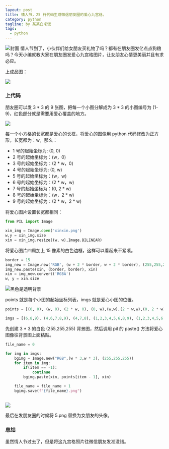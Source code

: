 ```yaml
---
layout: post
title: 情人节，25 行代码生成微信朋友圈的爱心九宫格。
category: python
tagline: by 某某白米饭
tags: 
  - python
---
```


![封面](https://files.mdnice.com/user/15960/0c3fdffc-fb69-4972-b6c9-418e4116ab1c.png)
情人节到了，小伙伴们给女朋友买礼物了吗？都有在朋友圈发亿点点狗粮吗？今天小编就教大家在朋友圈发爱心九宫格图片，让女朋友心情更美丽并且有求必应。

<!--more-->

上成品图：

![](https://files.mdnice.com/user/15960/c4b13815-94af-4c98-ac21-29ed5a1895f4.png)


### 上代码

朋友圈可以发 3 * 3 的 9 张图，把每一个小图分解成为 3 * 3 的小图编号为 (1-9)，红色部分就是需要用爱心覆盖的地方。

![](https://files.mdnice.com/user/15960/24d167e9-b8aa-46ea-809b-9dae7b61233c.png)


每一个小方格的长宽都是爱心的长框，将爱心的图像用 python 代码修改为正方形，长宽都为：w，那么：

* 1 号的起始坐标为: (0, 0)
* 2 号的起始坐标为：(w，0)
* 3 号的起始坐标为：(2 * w，0)
* 4 号的起始坐标为: (0, w)
* 5 号的起始坐标为：(w，w)
* 6 号的起始坐标为：(2 * w，w)
* 7 号的起始坐标为：(0, 2 * w)
* 8 号的起始坐标为：(w，2 * w)
* 9 号的起始坐标为：(2 * w，2 * w)

将爱心图片设置长宽都相同：

```python
from PIL import Image

xin_img = Image.open('xinxin.png')
w,y = xin_img.size
xin = xin_img.resize((w, w),Image.BILINEAR)
```

将爱心图片四周加上 15 像素的白色边框，这样可以看起来不紧凑。

```python
border = 15
img_new = Image.new('RGB', (w + 2 * border, w + 2 * border), (255,255,255))
img_new.paste(xin, (border, border), xin)
xin = img_new.convert('RGBA')
w, y = xin.size
```

![黑色是透明背景](https://files.mdnice.com/user/15960/6bb1b414-4f30-4825-9986-fbf35560bb90.PNG)


points 就是每个小图的起始坐标列表，imgs 就是爱心小图的位置。

```python
points = [(0, 0), (w, 0), (2 * w, 0), (0, w),(w,w),(2 * w,w),(0, 2 * w),(w,2 * w),(2 * w,2 * w)]

imgs = [(6,8,9), (4,6,7,8,9), (4,7,8), (1,2,3,4,5,6,8,9), (1,2,3,4,5,6,7,8,9), (1,2,3,4,5,6,7,8), (3,-1), (1,2,3,4,5,6,8), (1,-1)]
```

先创建 3 * 3 的白色 (255,255,255) 背景图，然后调用 pil 的 paste() 方法将爱心图像往背景图上面粘贴。

```python
file_name = 0

for img in imgs:
    bgimg = Image.new("RGB",(w * 3,w * 3), (255,255,255))
    for item in img:
        if(item == -1):
            continue
        bgimg.paste(xin, points[item - 1], xin)

    file_name = file_name + 1
    bgimg.save(f"{file_name}.png")
    
```

![](https://files.mdnice.com/user/15960/9993b7bf-d23e-4c30-b9f1-0b8f95fab2e7.png)


最后在发朋友圈的时候将 5.png 替换为女朋友的头像。

### 总结

虽然情人节过去了，但是将这九宫格照片往微信朋友发准没错。
